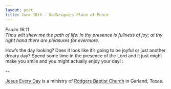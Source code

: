 ```yaml
---
layout: post
title: June 18th - God&rsquo;s Place of Peace
---
```


_Psalm 16:11  
Thou wilt shew me the path of life: In thy presence is fullness of
joy; at thy right hand there are pleasures for evermore._

How&rsquo;s the day looking? Does it look like it&rsquo;s going to
be joyful or just another dreary day? Spend some time in the presence
of the Lord and it just might make you smile and you might actually
enjoy your day! :

 --

<a href=http://jesuseveryday.net>Jesus Every Day</a> is a ministry of <a href=http://rodgersbaptist.net>Rodgers Baptist Church</a> in Garland, Texas.
